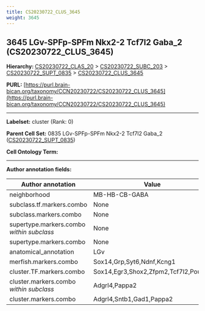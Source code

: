 ```yaml
---
title: CS20230722_CLUS_3645
weight: 3645
---
```

## 3645 LGv-SPFp-SPFm Nkx2-2 Tcf7l2 Gaba_2 (CS20230722_CLUS_3645)
<b>Hierarchy: </b>
[CS20230722_CLAS_20](../CS20230722_CLAS_20) >
[CS20230722_SUBC_203](../CS20230722_SUBC_203) >
[CS20230722_SUPT_0835](../CS20230722_SUPT_0835) >
[CS20230722_CLUS_3645](../CS20230722_CLUS_3645)

**PURL:** [https://purl.brain-bican.org/taxonomy/CCN20230722/CS20230722_CLUS_3645](https://purl.brain-bican.org/taxonomy/CCN20230722/CS20230722_CLUS_3645)

---


**Labelset:** cluster (Rank: 0)

**Parent Cell Set:** 0835 LGv-SPFp-SPFm Nkx2-2 Tcf7l2 Gaba_2 ([CS20230722_SUPT_0835](../CS20230722_SUPT_0835))



**Cell Ontology Term:** 

[MARKER GENES.]: #


---

[TRANSFERRED ANNOTATIONS.]: #


[AUTHOR ANNOTATION FIELDS.]: #


**Author annotation fields:**

| Author annotation | Value |
|-------------------|-------|
|neighborhood|MB-HB-CB-GABA|
|subclass.tf.markers.combo|None|
|subclass.markers.combo|None|
|supertype.markers.combo _within subclass_|None|
|supertype.markers.combo|None|
|anatomical_annotation|LGv|
|merfish.markers.combo|Sox14,Grp,Syt6,Ndnf,Kcng1|
|cluster.TF.markers.combo|Sox14,Egr3,Shox2,Zfpm2,Tcf7l2,Pou3f3|
|cluster.markers.combo _within subclass_|Adgrl4,Pappa2|
|cluster.markers.combo|Adgrl4,Sntb1,Gad1,Pappa2|
